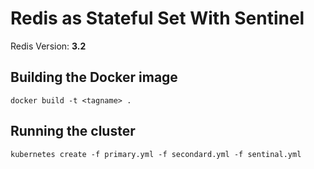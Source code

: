 # Redis as Stateful Set With Sentinel

Redis Version: **3.2**

## Building the Docker image

    docker build -t <tagname> .

## Running the cluster

    kubernetes create -f primary.yml -f secondard.yml -f sentinal.yml
